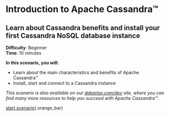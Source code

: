 <div class="top">

# Introduction to Apache Cassandra™
## Learn about Cassandra benefits and install your first Cassandra NoSQL database instance
</div>

<div><b>Difficulty</b>: Beginner</div>
<div><b>Time</b>: 10 minutes</div>

**In this scenario, you will:**

* Learn about the main characteristics and benefits of Apache Cassandra™
* Install, start and connect to a Cassandra instance

_This scenario is also available on our [datastax.com/dev](https://www.datastax.com/dev) site, where you can find many more resources to help you succeed with Apache Cassandra™._

[start scenario](command:katapod.loadPage?step1){.orange_bar}
